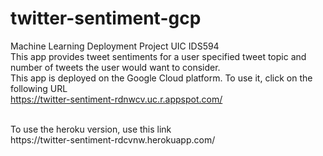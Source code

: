 # twitter-sentiment-gcp
Machine Learning Deployment Project UIC IDS594
<br/>
This app provides tweet sentiments for a user specified tweet topic and number of tweets the user would want to consider. <br/>
This app is deployed on the Google Cloud platform. To use it, click on the following URL
<br/>
https://twitter-sentiment-rdnwcv.uc.r.appspot.com/

<br/>
To use the heroku version, use this link <br/>
https://twitter-sentiment-rdcvnw.herokuapp.com/
